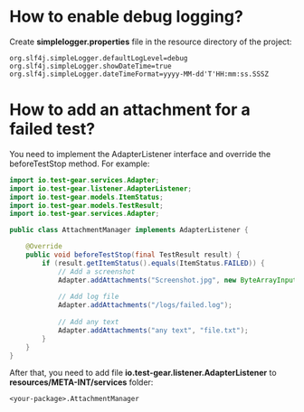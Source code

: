 # How to enable debug logging?
Create **simplelogger.properties** file in the resource directory of the project:
```
org.slf4j.simpleLogger.defaultLogLevel=debug
org.slf4j.simpleLogger.showDateTime=true
org.slf4j.simpleLogger.dateTimeFormat=yyyy-MM-dd'T'HH:mm:ss.SSSZ
```

# How to add an attachment for a failed test?
You need to implement the AdapterListener interface and override the beforeTestStop method.
For example:

```java
import io.test-gear.services.Adapter;
import io.test-gear.listener.AdapterListener;
import io.test-gear.models.ItemStatus;
import io.test-gear.models.TestResult;
import io.test-gear.services.Adapter;

public class AttachmentManager implements AdapterListener {

    @Override
    public void beforeTestStop(final TestResult result) {
        if (result.getItemStatus().equals(ItemStatus.FAILED)) {
            // Add a screenshot
            Adapter.addAttachments("Screenshot.jpg", new ByteArrayInputStream(((TakesScreenshot) driver).getScreenshotAs(OutputType.BYTES)));
            
            // Add log file
            Adapter.addAttachments("/logs/failed.log");
            
            // Add any text
            Adapter.addAttachments("any text", "file.txt");
        }
    }
}
```

After that, you need to add file **io.test-gear.listener.AdapterListener** to **resources/META-INT/services** folder:
```text
<your-package>.AttachmentManager
```